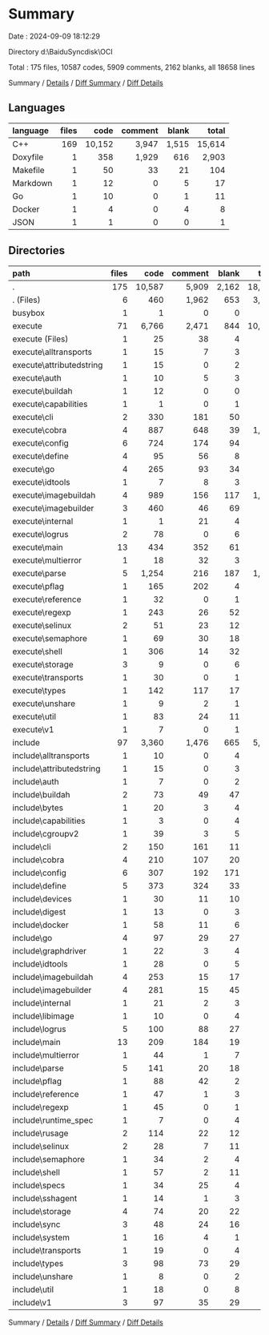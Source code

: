 # Summary

Date : 2024-09-09 18:12:29

Directory d:\\BaiduSyncdisk\\OCI

Total : 175 files,  10587 codes, 5909 comments, 2162 blanks, all 18658 lines

Summary / [Details](details.md) / [Diff Summary](diff.md) / [Diff Details](diff-details.md)

## Languages
| language | files | code | comment | blank | total |
| :--- | ---: | ---: | ---: | ---: | ---: |
| C++ | 169 | 10,152 | 3,947 | 1,515 | 15,614 |
| Doxyfile | 1 | 358 | 1,929 | 616 | 2,903 |
| Makefile | 1 | 50 | 33 | 21 | 104 |
| Markdown | 1 | 12 | 0 | 5 | 17 |
| Go | 1 | 10 | 0 | 1 | 11 |
| Docker | 1 | 4 | 0 | 4 | 8 |
| JSON | 1 | 1 | 0 | 0 | 1 |

## Directories
| path | files | code | comment | blank | total |
| :--- | ---: | ---: | ---: | ---: | ---: |
| . | 175 | 10,587 | 5,909 | 2,162 | 18,658 |
| . (Files) | 6 | 460 | 1,962 | 653 | 3,075 |
| busybox | 1 | 1 | 0 | 0 | 1 |
| execute | 71 | 6,766 | 2,471 | 844 | 10,081 |
| execute (Files) | 1 | 25 | 38 | 4 | 67 |
| execute\\alltransports | 1 | 15 | 7 | 3 | 25 |
| execute\\attributedstring | 1 | 15 | 0 | 2 | 17 |
| execute\\auth | 1 | 10 | 5 | 3 | 18 |
| execute\\buildah | 1 | 12 | 0 | 0 | 12 |
| execute\\capabilities | 1 | 1 | 0 | 1 | 2 |
| execute\\cli | 2 | 330 | 181 | 50 | 561 |
| execute\\cobra | 4 | 887 | 648 | 39 | 1,574 |
| execute\\config | 6 | 724 | 174 | 94 | 992 |
| execute\\define | 4 | 95 | 56 | 8 | 159 |
| execute\\go | 4 | 265 | 93 | 34 | 392 |
| execute\\idtools | 1 | 7 | 8 | 3 | 18 |
| execute\\imagebuildah | 4 | 989 | 156 | 117 | 1,262 |
| execute\\imagebuilder | 3 | 460 | 46 | 69 | 575 |
| execute\\internal | 1 | 1 | 21 | 4 | 26 |
| execute\\logrus | 2 | 78 | 0 | 6 | 84 |
| execute\\main | 13 | 434 | 352 | 61 | 847 |
| execute\\multierror | 1 | 18 | 32 | 3 | 53 |
| execute\\parse | 5 | 1,254 | 216 | 187 | 1,657 |
| execute\\pflag | 1 | 165 | 202 | 4 | 371 |
| execute\\reference | 1 | 32 | 0 | 1 | 33 |
| execute\\regexp | 1 | 243 | 26 | 52 | 321 |
| execute\\selinux | 2 | 51 | 23 | 12 | 86 |
| execute\\semaphore | 1 | 69 | 30 | 18 | 117 |
| execute\\shell | 1 | 306 | 14 | 32 | 352 |
| execute\\storage | 3 | 9 | 0 | 6 | 15 |
| execute\\transports | 1 | 30 | 0 | 1 | 31 |
| execute\\types | 1 | 142 | 117 | 17 | 276 |
| execute\\unshare | 1 | 9 | 2 | 1 | 12 |
| execute\\util | 1 | 83 | 24 | 11 | 118 |
| execute\\v1 | 1 | 7 | 0 | 1 | 8 |
| include | 97 | 3,360 | 1,476 | 665 | 5,501 |
| include\\alltransports | 1 | 10 | 0 | 4 | 14 |
| include\\attributedstring | 1 | 15 | 0 | 3 | 18 |
| include\\auth | 1 | 7 | 0 | 2 | 9 |
| include\\buildah | 2 | 73 | 49 | 47 | 169 |
| include\\bytes | 1 | 20 | 3 | 4 | 27 |
| include\\capabilities | 1 | 3 | 0 | 4 | 7 |
| include\\cgroupv2 | 1 | 39 | 3 | 5 | 47 |
| include\\cli | 2 | 150 | 161 | 11 | 322 |
| include\\cobra | 4 | 210 | 107 | 20 | 337 |
| include\\config | 6 | 307 | 192 | 171 | 670 |
| include\\define | 5 | 373 | 324 | 33 | 730 |
| include\\devices | 1 | 30 | 11 | 10 | 51 |
| include\\digest | 1 | 13 | 0 | 3 | 16 |
| include\\docker | 1 | 58 | 11 | 6 | 75 |
| include\\go | 4 | 97 | 29 | 27 | 153 |
| include\\graphdriver | 1 | 22 | 3 | 4 | 29 |
| include\\idtools | 1 | 28 | 0 | 5 | 33 |
| include\\imagebuildah | 4 | 253 | 15 | 17 | 285 |
| include\\imagebuilder | 4 | 281 | 15 | 45 | 341 |
| include\\internal | 1 | 21 | 2 | 3 | 26 |
| include\\libimage | 1 | 10 | 0 | 4 | 14 |
| include\\logrus | 5 | 100 | 88 | 27 | 215 |
| include\\main | 13 | 209 | 184 | 19 | 412 |
| include\\multierror | 1 | 44 | 1 | 7 | 52 |
| include\\parse | 5 | 141 | 20 | 18 | 179 |
| include\\pflag | 1 | 88 | 42 | 2 | 132 |
| include\\reference | 1 | 47 | 1 | 3 | 51 |
| include\\regexp | 1 | 45 | 0 | 1 | 46 |
| include\\runtime_spec | 1 | 7 | 0 | 4 | 11 |
| include\\rusage | 2 | 114 | 22 | 12 | 148 |
| include\\selinux | 2 | 28 | 7 | 11 | 46 |
| include\\semaphore | 1 | 34 | 2 | 4 | 40 |
| include\\shell | 1 | 57 | 2 | 11 | 70 |
| include\\specs | 1 | 34 | 25 | 4 | 63 |
| include\\sshagent | 1 | 14 | 1 | 3 | 18 |
| include\\storage | 4 | 74 | 20 | 22 | 116 |
| include\\sync | 3 | 48 | 24 | 16 | 88 |
| include\\system | 1 | 16 | 4 | 1 | 21 |
| include\\transports | 1 | 19 | 0 | 4 | 23 |
| include\\types | 3 | 98 | 73 | 29 | 200 |
| include\\unshare | 1 | 8 | 0 | 2 | 10 |
| include\\util | 1 | 18 | 0 | 8 | 26 |
| include\\v1 | 3 | 97 | 35 | 29 | 161 |

Summary / [Details](details.md) / [Diff Summary](diff.md) / [Diff Details](diff-details.md)
